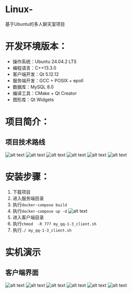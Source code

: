 # Linux-
基于Ubuntu的多人聊天室项目
# 开发环境版本：
- 操作系统：Ubuntu 24.04.2 LTS
- 编程语言：C++13.3.0
- 客户端开发：Qt 5.12.12 
- 服务端开发：GCC + POSIX + epoll
- 数据库：MySQL 8.0
- 编译工具：CMake + Qt Creator
- 图形库：Qt Widgets
# 项目简介：
## 项目技术路线
![alt text](QQ_1748057584926.png)
![alt text](QQ_1748057648571.png)
![alt text](QQ_1748057683422.png)
![alt text](QQ_1748057697319.png)
![alt text](QQ_1748057723586.png)
![alt text](QQ_1748057737723.png)
# 安装步骤：
1. 下载项目
2. 进入服务端目录
3. 执行`docker-compose build` 
4. 执行`docker-compose up -d`
![alt text](QQ_1748058082501.png)
5. 进入客户端目录
6. 执行`chmod  -R 777 my_qq-1-3_client.sh` 
7. 执行`./ my_qq-1-3_client.sh`
# 实机演示
## 客户端界面
![alt text](QQ_1748057789968.png)
![alt text](QQ_1748057875097.png)
![alt text](QQ_1748057887533.png)
![alt text](QQ_1748057903130.png)
![alt text](QQ_1748057915164.png)
![alt text](QQ_1748057927613.png)
